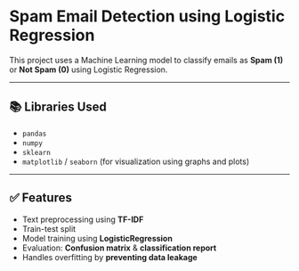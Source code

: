 # Spam Email Detection using Logistic Regression

This project uses a Machine Learning model to classify emails as **Spam (1)** or **Not Spam (0)** using Logistic Regression.

---

## 📚 Libraries Used

- `pandas`
- `numpy`
- `sklearn`
- `matplotlib` / `seaborn` (for visualization using graphs and plots)

---

## ✅ Features

- Text preprocessing using **TF-IDF**
- Train-test split
- Model training using **LogisticRegression**
- Evaluation: **Confusion matrix** & **classification report**
- Handles overfitting by **preventing data leakage**




